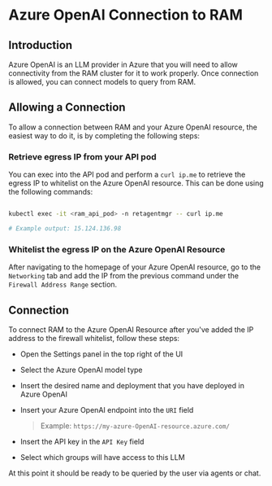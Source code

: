 # Azure OpenAI Connection to RAM

## Introduction

Azure OpenAI is an LLM provider in Azure that you will need to allow connectivity from the RAM cluster for it to work properly. Once connection is allowed, you can connect models to query from RAM.

## Allowing a Connection

To allow a connection between RAM and your Azure OpenAI resource, the easiest way to do it, is by completing the following steps:

### Retrieve egress IP from your API pod

You can exec into the API pod and perform a `curl ip.me` to retrieve the egress IP to whitelist on the Azure OpenAI resource. This can be done using the following commands:

```sh

kubectl exec -it <ram_api_pod> -n retagentmgr -- curl ip.me

# Example output: 15.124.136.98

```

### Whitelist the egress IP on the Azure OpenAI Resource

After navigating to the homepage of your Azure OpenAI resource, go to the `Networking` tab and add the IP from the previous command under the `Firewall Address Range` section.

## Connection

To connect RAM to the Azure OpenAI Resource after you've added the IP address to the firewall whitelist, follow these steps:

- Open the Settings panel in the top right of the UI
- Select the Azure OpenAI model type
- Insert the desired name and deployment that you have deployed in Azure OpenAI
- Insert your Azure OpenAI endpoint into the `URI` field

    > Example: `https://my-azure-OpenAI-resource.azure.com/`

- Insert the API key in the `API Key` field
- Select which groups will have access to this LLM

At this point it should be ready to be queried by the user via agents or chat.
